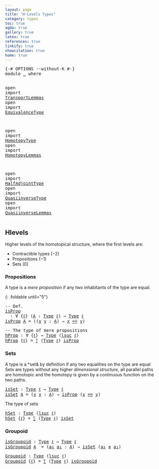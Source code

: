 ```yaml
---
layout: page
title: "H-Levels Types"
category: types
toc: true
agda: true
gallery: true
latex: true
references: true
linkify: true
showcitation: true
home: true
---
```


<div class="hide" >
<pre class="Agda">
<a id="204" class="Symbol">{-#</a> <a id="208" class="Keyword">OPTIONS</a> <a id="216" class="Pragma">--without-K</a> <a id="228" class="Symbol">#-}</a>
<a id="232" class="Keyword">module</a> <a id="239" href="HLevelTypes.html" class="Module">_</a> <a id="241" class="Keyword">where</a>

<a id="248" class="Keyword">open</a> <a id="253" class="Keyword">import</a> <a id="260" href="TransportLemmas.html" class="Module">TransportLemmas</a>
<a id="276" class="Keyword">open</a> <a id="281" class="Keyword">import</a> <a id="288" href="EquivalenceType.html" class="Module">EquivalenceType</a>

<a id="305" class="Keyword">open</a> <a id="310" class="Keyword">import</a> <a id="317" href="HomotopyType.html" class="Module">HomotopyType</a>
<a id="330" class="Keyword">open</a> <a id="335" class="Keyword">import</a> <a id="342" href="HomotopyLemmas.html" class="Module">HomotopyLemmas</a>

<a id="358" class="Keyword">open</a> <a id="363" class="Keyword">import</a> <a id="370" href="HalfAdjointType.html" class="Module">HalfAdjointType</a>
<a id="386" class="Keyword">open</a> <a id="391" class="Keyword">import</a> <a id="398" href="QuasiinverseType.html" class="Module">QuasiinverseType</a>
<a id="415" class="Keyword">open</a> <a id="420" class="Keyword">import</a> <a id="427" href="QuasiinverseLemmas.html" class="Module">QuasiinverseLemmas</a>
</pre>
</div>


## Hlevels

Higher levels of the homotopical structure, where the
first levels are:

- Contractible types ($-2$)
- Propositions ($-1$)
- Sets ($0$)

### Propositions


A type is a *mere proposition* if any two inhabitants of the type are equal.

{: .foldable until="5"}
<pre class="Agda">
<a id="749" class="Comment">-- Def.</a>
<a id="isProp"></a><a id="757" href="HLevelTypes.html#757" class="Function">isProp</a>
  <a id="766" class="Symbol">:</a> <a id="768" class="Symbol">∀</a> <a id="770" class="Symbol">{</a><a id="771" href="HLevelTypes.html#771" class="Bound">ℓ</a><a id="772" class="Symbol">}</a> <a id="774" class="Symbol">(</a><a id="775" href="HLevelTypes.html#775" class="Bound">A</a> <a id="777" class="Symbol">:</a> <a id="779" href="Intro.html#1593" class="Function">Type</a> <a id="784" href="HLevelTypes.html#771" class="Bound">ℓ</a><a id="785" class="Symbol">)</a> <a id="787" class="Symbol">→</a> <a id="789" href="Intro.html#1593" class="Function">Type</a> <a id="794" href="HLevelTypes.html#771" class="Bound">ℓ</a>
<a id="796" href="HLevelTypes.html#757" class="Function">isProp</a> <a id="803" href="HLevelTypes.html#803" class="Bound">A</a> <a id="805" class="Symbol">=</a> <a id="807" class="Symbol">((</a><a id="809" href="HLevelTypes.html#809" class="Bound">x</a> <a id="811" href="HLevelTypes.html#811" class="Bound">y</a> <a id="813" class="Symbol">:</a> <a id="815" href="HLevelTypes.html#803" class="Bound">A</a><a id="816" class="Symbol">)</a> <a id="818" class="Symbol">→</a> <a id="820" href="HLevelTypes.html#809" class="Bound">x</a> <a id="822" href="EqualityType.html#1038" class="Datatype Operator">==</a> <a id="825" href="HLevelTypes.html#811" class="Bound">y</a><a id="826" class="Symbol">)</a>
</pre>

<pre class="Agda">
<a id="853" class="Comment">-- The type of mere propositions</a>
<a id="hProp"></a><a id="886" href="HLevelTypes.html#886" class="Function">hProp</a> <a id="892" class="Symbol">:</a> <a id="894" class="Symbol">∀</a> <a id="896" class="Symbol">{</a><a id="897" href="HLevelTypes.html#897" class="Bound">ℓ</a><a id="898" class="Symbol">}</a> <a id="900" class="Symbol">→</a> <a id="902" href="Intro.html#1593" class="Function">Type</a> <a id="907" class="Symbol">(</a><a id="908" href="Agda.Primitive.html#627" class="Primitive">lsuc</a> <a id="913" href="HLevelTypes.html#897" class="Bound">ℓ</a><a id="914" class="Symbol">)</a>
<a id="916" href="HLevelTypes.html#886" class="Function">hProp</a> <a id="922" class="Symbol">{</a><a id="923" href="HLevelTypes.html#923" class="Bound">ℓ</a><a id="924" class="Symbol">}</a> <a id="926" class="Symbol">=</a> <a id="928" href="BasicTypes.html#1306" class="Record">∑</a> <a id="930" class="Symbol">(</a><a id="931" href="Intro.html#1593" class="Function">Type</a> <a id="936" href="HLevelTypes.html#923" class="Bound">ℓ</a><a id="937" class="Symbol">)</a> <a id="939" href="HLevelTypes.html#757" class="Function">isProp</a>
</pre>


### Sets

A type is a *set& by definition if any two equalities on the type are equal Sets
are types without any higher *dimensional structure*,  all parallel paths are
homotopic and the homotopy is given by a continuous function on the two paths.

<pre class="Agda">
<a id="isSet"></a><a id="1221" href="HLevelTypes.html#1221" class="Function">isSet</a> <a id="1227" class="Symbol">:</a> <a id="1229" href="Intro.html#1593" class="Function">Type</a> <a id="1234" href="Intro.html#2027" class="Generalizable">ℓ</a> <a id="1236" class="Symbol">→</a> <a id="1238" href="Intro.html#1593" class="Function">Type</a> <a id="1243" href="Intro.html#2027" class="Generalizable">ℓ</a>
<a id="1245" href="HLevelTypes.html#1221" class="Function">isSet</a> <a id="1251" href="HLevelTypes.html#1251" class="Bound">A</a> <a id="1253" class="Symbol">=</a> <a id="1255" class="Symbol">(</a><a id="1256" href="HLevelTypes.html#1256" class="Bound">x</a> <a id="1258" href="HLevelTypes.html#1258" class="Bound">y</a> <a id="1260" class="Symbol">:</a> <a id="1262" href="HLevelTypes.html#1251" class="Bound">A</a><a id="1263" class="Symbol">)</a> <a id="1265" class="Symbol">→</a> <a id="1267" href="HLevelTypes.html#757" class="Function">isProp</a> <a id="1274" class="Symbol">(</a><a id="1275" href="HLevelTypes.html#1256" class="Bound">x</a> <a id="1277" href="EqualityType.html#1038" class="Datatype Operator">==</a> <a id="1280" href="HLevelTypes.html#1258" class="Bound">y</a><a id="1281" class="Symbol">)</a>
</pre>

The type of sets

<pre class="Agda">
<a id="hSet"></a><a id="1326" href="HLevelTypes.html#1326" class="Function">hSet</a> <a id="1331" class="Symbol">:</a> <a id="1333" href="Intro.html#1593" class="Function">Type</a> <a id="1338" class="Symbol">(</a><a id="1339" href="Agda.Primitive.html#627" class="Primitive">lsuc</a> <a id="1344" href="Intro.html#2027" class="Generalizable">ℓ</a><a id="1345" class="Symbol">)</a>
<a id="1347" href="HLevelTypes.html#1326" class="Function">hSet</a> <a id="1352" class="Symbol">{</a><a id="1353" href="HLevelTypes.html#1353" class="Bound">ℓ</a><a id="1354" class="Symbol">}</a> <a id="1356" class="Symbol">=</a> <a id="1358" href="BasicTypes.html#1306" class="Record">∑</a> <a id="1360" class="Symbol">(</a><a id="1361" href="Intro.html#1593" class="Function">Type</a> <a id="1366" href="HLevelTypes.html#1353" class="Bound">ℓ</a><a id="1367" class="Symbol">)</a> <a id="1369" href="HLevelTypes.html#1221" class="Function">isSet</a>
</pre>

### Groupoid

<pre class="Agda">
<a id="isGroupoid"></a><a id="1414" href="HLevelTypes.html#1414" class="Function">isGroupoid</a> <a id="1425" class="Symbol">:</a> <a id="1427" href="Intro.html#1593" class="Function">Type</a> <a id="1432" href="Intro.html#2027" class="Generalizable">ℓ</a> <a id="1434" class="Symbol">→</a> <a id="1436" href="Intro.html#1593" class="Function">Type</a> <a id="1441" href="Intro.html#2027" class="Generalizable">ℓ</a>
<a id="1443" href="HLevelTypes.html#1414" class="Function">isGroupoid</a> <a id="1454" href="HLevelTypes.html#1454" class="Bound">A</a>  <a id="1457" class="Symbol">=</a> <a id="1459" class="Symbol">(</a><a id="1460" href="HLevelTypes.html#1460" class="Bound">a₀</a> <a id="1463" href="HLevelTypes.html#1463" class="Bound">a₁</a> <a id="1466" class="Symbol">:</a> <a id="1468" href="HLevelTypes.html#1454" class="Bound">A</a><a id="1469" class="Symbol">)</a> <a id="1471" class="Symbol">→</a> <a id="1473" href="HLevelTypes.html#1221" class="Function">isSet</a> <a id="1479" class="Symbol">(</a><a id="1480" href="HLevelTypes.html#1460" class="Bound">a₀</a> <a id="1483" href="EqualityType.html#1213" class="Function Operator">≡</a> <a id="1485" href="HLevelTypes.html#1463" class="Bound">a₁</a><a id="1487" class="Symbol">)</a>
</pre>

<pre class="Agda">
<a id="Groupoid"></a><a id="1514" href="HLevelTypes.html#1514" class="Function">Groupoid</a> <a id="1523" class="Symbol">:</a> <a id="1525" href="Intro.html#1593" class="Function">Type</a> <a id="1530" class="Symbol">(</a><a id="1531" href="Agda.Primitive.html#627" class="Primitive">lsuc</a> <a id="1536" href="Intro.html#2027" class="Generalizable">ℓ</a><a id="1537" class="Symbol">)</a>
<a id="1539" href="HLevelTypes.html#1514" class="Function">Groupoid</a> <a id="1548" class="Symbol">{</a><a id="1549" href="HLevelTypes.html#1549" class="Bound">ℓ</a><a id="1550" class="Symbol">}</a> <a id="1552" class="Symbol">=</a> <a id="1554" href="BasicTypes.html#1306" class="Record">∑</a> <a id="1556" class="Symbol">(</a><a id="1557" href="Intro.html#1593" class="Function">Type</a> <a id="1562" href="HLevelTypes.html#1549" class="Bound">ℓ</a><a id="1563" class="Symbol">)</a> <a id="1565" href="HLevelTypes.html#1414" class="Function">isGroupoid</a>
</pre>
